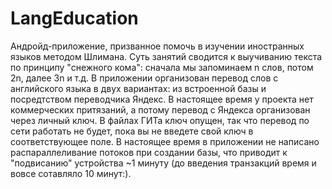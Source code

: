 # LangEducation
  Андройд-приложение, призванное помочь в изучении иностранных языков методом Шлимана. Суть занятий сводится к
выучиванию текста по принципу "снежного кома": сначала мы запоминаем n слов, потом 2n, далее 3n и т.д.
  В приложении организован перевод слов с английского языка в двух вариантах: из встроенной базы и посредтством переводчика
Яндекс. В настоящее время у проекта нет коммерческих притязаний, а потому перевод с Яндекса организован через личный ключ.
В файлах ГИТа ключ опущен, так что перевод по сети работать не будет, пока вы не введете свой ключ в соответствующее поле.
  В настоящее время в приложении не написано распараллеливание потоков при создании базы, что приводит к "подвисанию" устройства
~1 минуту (до введения транзакций время и вовсе сотавляло 10 минут:).
